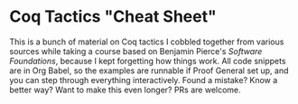 # Coq Tactics "Cheat Sheet"

This is a bunch of material on Coq tactics I cobbled together from various sources while taking a course based on Benjamin Pierce's *Software Foundations*, because I kept forgetting how things work. All code snippets are in Org Babel, so the examples are runnable if Proof General set up, and you can step through everything interactively. Found a mistake? Know a better way? Want to make this even longer? PRs are welcome.
